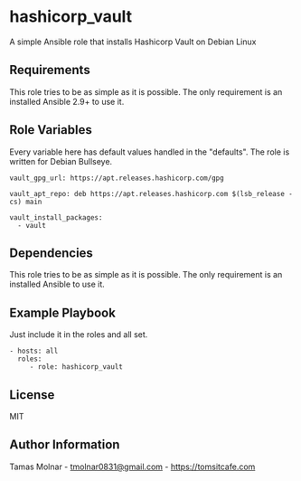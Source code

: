 hashicorp_vault
=========

A simple Ansible role that installs Hashicorp Vault on Debian Linux

Requirements
------------

This role tries to be as simple as it is possible. The only requirement is an installed Ansible 2.9+ to use it.

Role Variables
--------------

Every variable here has default values handled in the "defaults". The role is written for Debian Bullseye.

```
vault_gpg_url: https://apt.releases.hashicorp.com/gpg

vault_apt_repo: deb https://apt.releases.hashicorp.com $(lsb_release -cs) main

vault_install_packages:
  - vault
```

Dependencies
------------

This role tries to be as simple as it is possible. The only requirement is an installed Ansible to use it.

Example Playbook
----------------

Just include it in the roles and all set.

    - hosts: all
      roles:
         - role: hashicorp_vault

License
-------

MIT

Author Information
------------------

Tamas Molnar - <tmolnar0831@gmail.com> - https://tomsitcafe.com
